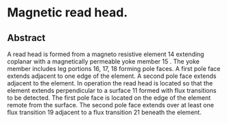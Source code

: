 # Magnetic read head.

## Abstract
A read head is formed from a magneto resistive element 14 extending coplanar with a magnetically permeable yoke member 15 . The yoke member includes leg portions 16, 17, 18 forming pole faces. A first pole face extends adjacent to one edge of the element. A second pole face extends adjacent to the element. In operation the read head is located so that the element extends perpendicular to a surface 11 formed with flux transitions to be detected. The first pole face is located on the edge of the element remote from the surface. The second pole face extends over at least one flux transition 19 adjacent to a flux transition 21 beneath the element.